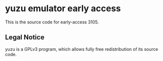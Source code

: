 yuzu emulator early access
=============

This is the source code for early-access 3105.

## Legal Notice

yuzu is a GPLv3 program, which allows fully free redistribution of its source code.